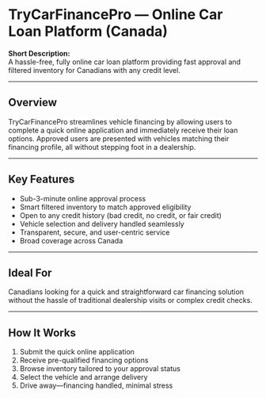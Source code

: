 # TryCarFinancePro — Online Car Loan Platform (Canada)

**Short Description:**  
A hassle-free, fully online car loan platform providing fast approval and filtered inventory for Canadians with any credit level.

---

## Overview  
TryCarFinancePro streamlines vehicle financing by allowing users to complete a quick online application and immediately receive their loan options. Approved users are presented with vehicles matching their financing profile, all without stepping foot in a dealership.

---

## Key Features
- Sub-3-minute online approval process  
- Smart filtered inventory to match approved eligibility  
- Open to any credit history (bad credit, no credit, or fair credit)  
- Vehicle selection and delivery handled seamlessly  
- Transparent, secure, and user-centric service  
- Broad coverage across Canada  

---

## Ideal For  
Canadians looking for a quick and straightforward car financing solution without the hassle of traditional dealership visits or complex credit checks.

---

## How It Works
1. Submit the quick online application  
2. Receive pre-qualified financing options  
3. Browse inventory tailored to your approval status  
4. Select the vehicle and arrange delivery  
5. Drive away—financing handled, minimal stress  
